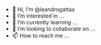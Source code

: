 - 👋 Hi, I’m @leandrogattas
- 👀 I’m interested in ...
- 🌱 I’m currently learning ...
- 💞️ I’m looking to collaborate on ...
- 📫 How to reach me ...

<!---
leandrogattas/leandrogattas is a ✨ special ✨ repository because its `README.md` (this file) appears on your GitHub profile.
You can click the Preview link to take a look at your changes.
--->
